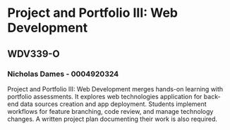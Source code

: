 # Project and Portfolio III: Web Development
## WDV339-O

### Nicholas Dames - 0004920324

Project and Portfolio III: Web Development merges hands-on learning with portfolio assessments. It explores web technologies application for back-end data sources creation and app deployment. Students implement workflows for feature branching, code review, and manage technology changes. A written project plan documenting their work is also required.
